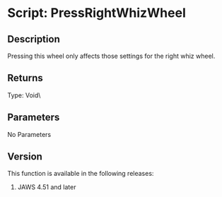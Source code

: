 # Script: PressRightWhizWheel

## Description

Pressing this wheel only affects those settings for the right whiz
wheel.

## Returns

Type: Void\

## Parameters

No Parameters

## Version

This function is available in the following releases:

1.  JAWS 4.51 and later
